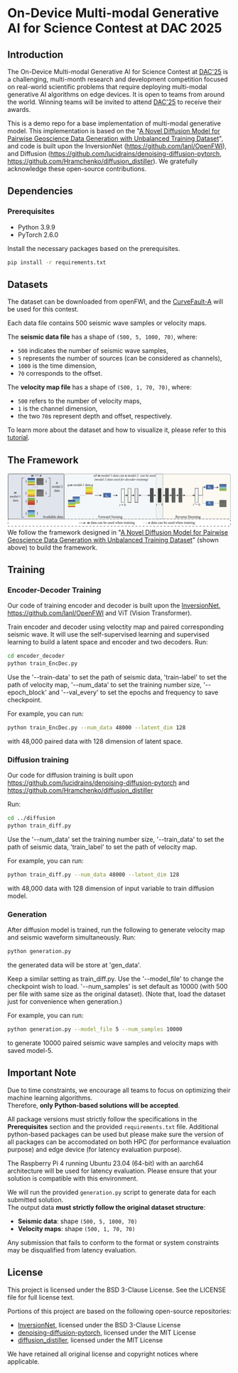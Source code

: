 # On-Device Multi-modal Generative AI for Science Contest at DAC 2025

## Introduction

The On-Device Multi-modal Generative AI for Science Contest at [DAC'25](https://www.dac.com/) is a challenging, 
multi-month research and development competition focused on real-world scientific problems that require deploying multi-modal generative AI algorithms on edge devices. 
It is open to teams from around the world. Winning teams will be invited to attend [DAC'25](https://www.dac.com/) to receive their awards.

This is a demo repo for a base implementation of multi-modal generative model.
This implementation is based on the "[A Novel Diffusion Model for Pairwise Geoscience Data Generation with Unbalanced Training Dataset](https://arxiv.org/abs/2501.00941)",
and code is built upon the InversionNet (https://github.com/lanl/OpenFWI), and Diffusion (https://github.com/lucidrains/denoising-diffusion-pytorch, https://github.com/Hramchenko/diffusion_distiller). We gratefully acknowledge these open-source contributions.




## Dependencies

### Prerequisites
- Python 3.9.9
- PyTorch 2.6.0

Install the necessary packages based on the prerequisites.
```bash
pip install -r requirements.txt
```

## Datasets
The dataset can be downloaded from openFWI, and the [CurveFault-A](https://drive.google.com/drive/folders/1vqUHJ-iRwp3ozL-e4HhKGpdO0e7NQZE1) will be used for this contest.

Each data file contains 500 seismic wave samples or velocity maps.

The **seismic data file** has a shape of `(500, 5, 1000, 70)`, where:  
- `500` indicates the number of seismic wave samples,  
- `5` represents the number of sources (can be considered as channels),  
- `1000` is the time dimension,  
- `70` corresponds to the offset.

The **velocity map file** has a shape of `(500, 1, 70, 70)`, where:  
- `500` refers to the number of velocity maps,  
- `1` is the channel dimension,  
- the two `70`s represent depth and offset, respectively.

To learn more about the dataset and how to visualize it, please refer to this [tutorial](https://colab.research.google.com/drive/17s5JmVs9ABl8MpmFlhWMSslj9_d5Atfx?usp=sharing).


## The Framework
![Framework](./imgs/overview.png)
We follow the framework designed in "[A Novel Diffusion Model for Pairwise Geoscience Data Generation with Unbalanced Training Dataset](https://arxiv.org/abs/2501.00941)" (shown above) to build the framework.


## Training
### Encoder-Decoder Training
Our code of training encoder and decoder is built upon the [InversionNet](https://github.com/lanl/OpenFWI), https://github.com/lanl/OpenFWI and ViT (Vision Transformer).


Train encoder and decoder using veloctity map and paired corresponding seismic wave. It will use the self-supervised 
learning and supervised learning to build a latent space and encoder and two decoders. 
Run:
```bash
cd encoder_decoder 
python train_EncDec.py
```
Use the '--train-data' to set the path of seismic data, 'train-label' to set the path of velocity map,
'--num_data' to set the training number size, '--epoch_block' and '--val_every' to set the epochs and frequency to save checkpoint.

For example, you can run:
```bash
python train_EncDec.py --num_data 48000 --latent_dim 128
```
with 48,000 paired data with 128 dimension of latent space.

### Diffusion training
Our code for diffusion training is built upon https://github.com/lucidrains/denoising-diffusion-pytorch
and https://github.com/Hramchenko/diffusion_distiller

Run: 
```bash
cd ../diffusion
python train_diff.py
```
Use the '--num_data' set the training number size, '--train_data' to set the path of seismic data, 'train_label' to set the path of velocity map.

For example, you can run:
```bash
python train_diff.py --num_data 48000 --latent_dim 128
```
with 48,000 data with 128 dimension of input variable to train diffusion model.


### Generation
After diffusion model is trained, run the following to generate velocity map and seismic waveform simultaneously. 
Run: 
```bash
python generation.py
```
the generated data will be store at 'gen_data'.

Keep a similar setting as train_diff.py.
Use the '--model_file' to change the checkpoint wish to load. '--num_samples' is set default as 10000 (with 500 per file with same size as the original dataset). (Note that, load the dataset just for convenience when generation.)

For example, you can run:
```bash
python generation.py --model_file 5 --num_samples 10000
```
to generate 10000 paired seismic wave samples and velocity maps with saved model-5. 

## Important Note
Due to time constraints, we encourage all teams to focus on optimizing their machine learning algorithms.  
Therefore, **only Python-based solutions will be accepted**.

All package versions must strictly follow the specifications in the **Prerequisites** section and the provided `requirements.txt` file. Additional python-based packages can be used but please make sure the version of all packages can be accomodated on both HPC (for performance evaluation purpose) and edge device (for latency evaluation purpose).

The Raspberry Pi 4 running Ubuntu 23.04 (64-bit) with an aarch64 architecture will be used for latency evaluation. 
Please ensure that your solution is compatible with this environment.


We will run the provided `generation.py` script to generate data for each submitted solution.  
The output data **must strictly follow the original dataset structure**:

- **Seismic data**: shape `(500, 5, 1000, 70)`
- **Velocity maps**: shape `(500, 1, 70, 70)`

Any submission that fails to conform to the format or system constraints may be disqualified from latency evaluation.



## License
This project is licensed under the BSD 3-Clause License. See the LICENSE file for full license text.

Portions of this project are based on the following open-source repositories:

- [InversionNet](https://github.com/lanl/OpenFWI), licensed under the BSD 3-Clause License
- [denoising-diffusion-pytorch](https://github.com/lucidrains/denoising-diffusion-pytorch), licensed under the MIT License
- [diffusion_distiller](https://github.com/Hramchenko/diffusion_distiller), licensed under the MIT License

We have retained all original license and copyright 
notices where applicable.